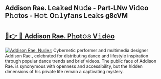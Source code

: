 ## Addison Rae. L𝚎a𝚔ed N𝚞𝚍e - Part-LNw Vi𝚍𝚎o P𝚑𝚘tos - H𝚘𝚝 O𝚗𝚕yf𝚊ns L𝚎a𝚔s g8cVM

# <h2><a href="http://kfc632.oniu.top/?m=Addison+Rae.">🔗👉 🔴 Addison Rae. P𝚑ot𝚘𝚜 V𝚒d𝚎o</a></h2>

[![Addison Rae. Nu𝚍e𝚜](https://i.imgur.com/0qMVB7G.gif)](http://kfc632.oniu.top/?m=Addison+Rae.)
Cybernetic performer and multimedia designer Addison Rae., celebrated for distributing dance and lifestyle inspiration through popular dance trends and brief videos. The public face of Addison Rae. is synonymous with openness and accessibility, but the hidden dimensions of his private life remain a captivating mystery.  
